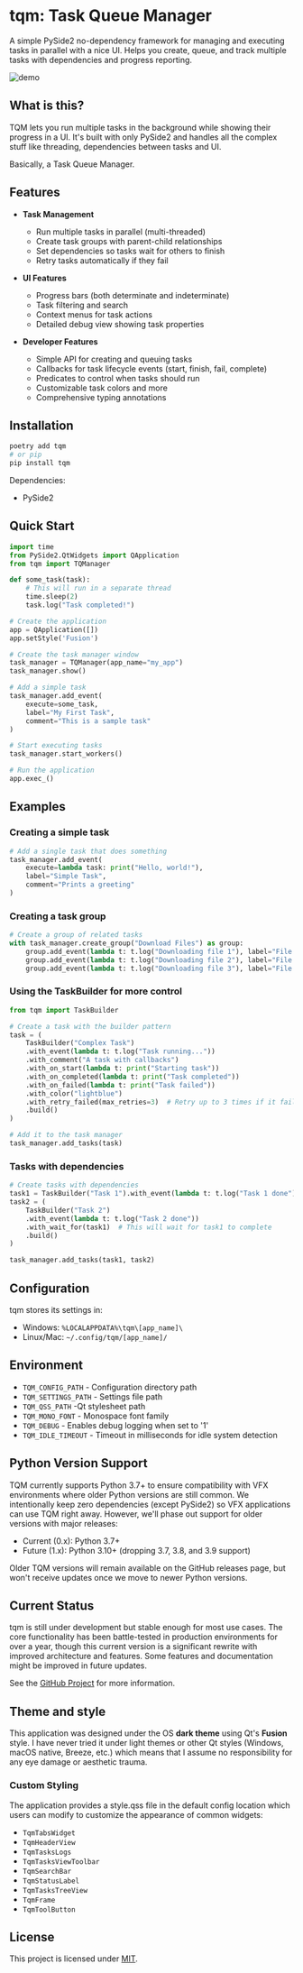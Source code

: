 # tqm: Task Queue Manager

A simple PySide2 no-dependency framework for managing and executing tasks in parallel with a nice UI. Helps you create, queue, and track multiple tasks with dependencies and progress reporting.

![demo](resources/images/tqm-demo.gif)

## What is this?

TQM lets you run multiple tasks in the background while showing their progress in a UI. It's built with only PySide2 and handles all the complex stuff like threading, dependencies between tasks and UI.

Basically, a Task Queue Manager.

## Features

- **Task Management**
  - Run multiple tasks in parallel (multi-threaded)
  - Create task groups with parent-child relationships
  - Set dependencies so tasks wait for others to finish
  - Retry tasks automatically if they fail

- **UI Features**
  - Progress bars (both determinate and indeterminate)
  - Task filtering and search
  - Context menus for task actions
  - Detailed debug view showing task properties

- **Developer Features**
  - Simple API for creating and queuing tasks
  - Callbacks for task lifecycle events (start, finish, fail, complete)
  - Predicates to control when tasks should run
  - Customizable task colors and more
  - Comprehensive typing annotations

## Installation

```bash
poetry add tqm
# or pip
pip install tqm
```

Dependencies:
- PySide2

## Quick Start

```python
import time
from PySide2.QtWidgets import QApplication
from tqm import TQManager

def some_task(task):
    # This will run in a separate thread
    time.sleep(2)
    task.log("Task completed!")

# Create the application
app = QApplication([])
app.setStyle('Fusion')

# Create the task manager window
task_manager = TQManager(app_name="my_app")
task_manager.show()

# Add a simple task
task_manager.add_event(
    execute=some_task,
    label="My First Task",
    comment="This is a sample task"
)

# Start executing tasks
task_manager.start_workers()

# Run the application
app.exec_()
```

## Examples

### Creating a simple task

```python
# Add a single task that does something
task_manager.add_event(
    execute=lambda task: print("Hello, world!"),
    label="Simple Task",
    comment="Prints a greeting"
)
```

### Creating a task group

```python
# Create a group of related tasks
with task_manager.create_group("Download Files") as group:
    group.add_event(lambda t: t.log("Downloading file 1"), label="File 1")
    group.add_event(lambda t: t.log("Downloading file 2"), label="File 2")
    group.add_event(lambda t: t.log("Downloading file 3"), label="File 3")
```

### Using the TaskBuilder for more control

```python
from tqm import TaskBuilder

# Create a task with the builder pattern
task = (
    TaskBuilder("Complex Task")
    .with_event(lambda t: t.log("Task running..."))
    .with_comment("A task with callbacks")
    .with_on_start(lambda t: print("Starting task"))
    .with_on_completed(lambda t: print("Task completed"))
    .with_on_failed(lambda t: print("Task failed"))
    .with_color("lightblue")
    .with_retry_failed(max_retries=3)  # Retry up to 3 times if it fails
    .build()
)

# Add it to the task manager
task_manager.add_tasks(task)
```

### Tasks with dependencies

```python
# Create tasks with dependencies
task1 = TaskBuilder("Task 1").with_event(lambda t: t.log("Task 1 done")).build()
task2 = (
    TaskBuilder("Task 2")
    .with_event(lambda t: t.log("Task 2 done"))
    .with_wait_for(task1)  # This will wait for task1 to complete
    .build()
)

task_manager.add_tasks(task1, task2)
```

## Configuration

tqm stores its settings in:
- Windows: `%LOCALAPPDATA%\tqm\[app_name]\`
- Linux/Mac: `~/.config/tqm/[app_name]/`

## Environment

- `TQM_CONFIG_PATH` - Configuration directory path
- `TQM_SETTINGS_PATH` - Settings file path
- `TQM_QSS_PATH` -Qt stylesheet path
- `TQM_MONO_FONT` - Monospace font family
- `TQM_DEBUG` - Enables debug logging when set to '1'
- `TQM_IDLE_TIMEOUT` - Timeout in milliseconds for idle system detection

## Python Version Support

TQM currently supports Python 3.7+ to ensure compatibility with VFX environments where older Python versions are still common. We intentionally keep zero dependencies (except PySide2) so VFX applications can use TQM right away.
However, we'll phase out support for older versions with major releases:

- Current (0.x): Python 3.7+
- Future (1.x): Python 3.10+ (dropping 3.7, 3.8, and 3.9 support)

Older TQM versions will remain available on the GitHub releases page, but won't receive updates once we move to newer Python versions.

## Current Status

tqm is still under development but stable enough for most use cases. The core functionality has been battle-tested in production environments for over a year, though this current version is a significant rewrite with improved architecture and features. Some features and documentation might be improved in future updates.

See the [GitHub Project](link) for more information.

## Theme and style

This application was designed under the OS **dark theme** using Qt's **Fusion** style. I have never tried it under light themes or other Qt styles (Windows, macOS native, Breeze, etc.) which means that I assume no responsibility for any eye damage or aesthetic trauma.

### Custom Styling

The application provides a style.qss file in the default config location which users can modify to customize the appearance of common widgets:

- `TqmTabsWidget`
- `TqmHeaderView`
- `TqmTasksLogs`
- `TqmTasksViewToolbar`
- `TqmSearchBar`
- `TqmStatusLabel`
- `TqmTasksTreeView`
- `TqmFrame`
- `TqmToolButton`

## License

This project is licensed under [MIT](./LICENSE.md).
